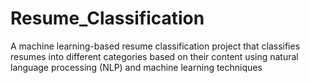 # Resume_Classification
A machine learning-based resume classification project that classifies resumes into different categories based on their content using natural language processing (NLP) and machine learning techniques
